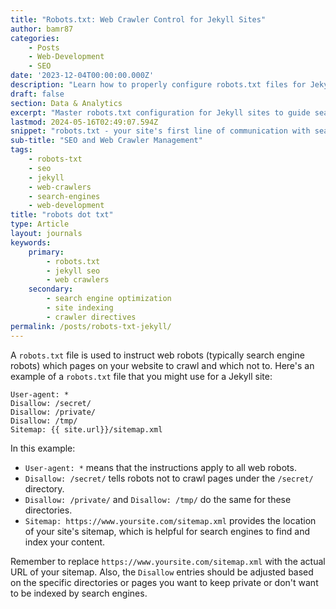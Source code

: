```yaml
---
title: "Robots.txt: Web Crawler Control for Jekyll Sites"
author: bamr87
categories:
    - Posts
    - Web-Development
    - SEO
date: '2023-12-04T00:00:00.000Z'
description: "Learn how to properly configure robots.txt files for Jekyll websites to control search engine crawlers and optimize SEO"
draft: false
section: Data & Analytics
excerpt: "Master robots.txt configuration for Jekyll sites to guide search engine crawlers and improve your site's SEO performance"
lastmod: 2024-05-16T02:49:07.594Z
snippet: "robots.txt - your site's first line of communication with search engines"
sub-title: "SEO and Web Crawler Management"
tags:
    - robots-txt
    - seo
    - jekyll
    - web-crawlers
    - search-engines
    - web-development
title: "robots dot txt"
type: Article
layout: journals
keywords:
    primary:
        - robots.txt
        - jekyll seo
        - web crawlers
    secondary:
        - search engine optimization
        - site indexing
        - crawler directives
permalink: /posts/robots-txt-jekyll/
---
```



A `robots.txt` file is used to instruct web robots (typically search engine robots) which pages on your website to crawl and which not to. Here's an example of a `robots.txt` file that you might use for a Jekyll site:

```plaintext
User-agent: *
Disallow: /secret/
Disallow: /private/
Disallow: /tmp/
Sitemap: {{ site.url}}/sitemap.xml
```

In this example:

- `User-agent: *` means that the instructions apply to all web robots.
- `Disallow: /secret/` tells robots not to crawl pages under the `/secret/` directory.
- `Disallow: /private/` and `Disallow: /tmp/` do the same for these directories.
- `Sitemap: https://www.yoursite.com/sitemap.xml` provides the location of your site's sitemap, which is helpful for search engines to find and index your content.

Remember to replace `https://www.yoursite.com/sitemap.xml` with the actual URL of your sitemap. Also, the `Disallow` entries should be adjusted based on the specific directories or pages you want to keep private or don't want to be indexed by search engines.